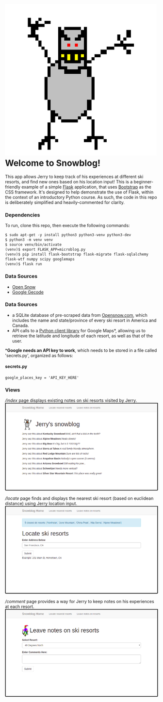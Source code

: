 # ![Yeti](./app/static/images/yeti.gif)Welcome to Snowblog!


This app allows Jerry to keep track of his experiences at different ski resorts, and find new ones based on his location input! This is a beginner-friendly example of a simple [Flask](http://flask.pocoo.org/) application, that uses [Bootstrap](http://getbootstrap.com) as the CSS framework. It's designed to help demonstrate the use of Flask, within the context of an introductory Python course. As such, the code in this repo is deliberately simplified and heavily-commented for clarity.

### Dependencies
To run, clone this repo, then execute the following commands:
```
$ sudo apt-get -y install python3 python3-venv python3-dev  
$ python3 -m venv venv  
$ source venv/bin/activate  
(venv)$ export FLASK_APP=microblog.py  
(venv)$ pip install flask-bootstrap flask-migrate flask-sqlalchemy flask-wtf numpy scipy googlemaps  
(venv)$ flask run
```

### Data Sources
- [Open Snow](www.opensnow.com)
- [Google Gecode](https://developers.google.com/maps/documentation/geocoding/start)


### Data Sources
- a SQLite database of pre-scraped data from [Opensnow.com](https://opensnow.com/), which includes the name and state/province of every ski resort in America and Canada.
- API calls to a [Python client library](https://github.com/googlemaps/google-maps-services-python) for Google Maps*, allowing us to retrieve the latitude and longitude of each resort, as well as that of the user.

***Google needs an API key to work**, which needs to be stored in a file called 'secrets.py', organized as follows:

#### secrets.py
`google_places_key = 'API_KEY_HERE'`

### Views
_/index_ page displays existing notes on ski resorts visited by Jerry.
![Index View](./app/static/images/index_view.png)  

_/locate_ page finds and displays the nearest ski resort (based on euclidean distance) using Jerry location input.
![Locate View](./app/static/images/locate_view.png)  

_/comment_ page provides a way for Jerry to keep notes on his experiences at each resort.
![Comment View](./app/static/images/comment_view.png)
